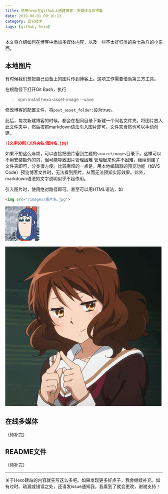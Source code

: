 ```yaml
---
title: 使用hexo在github上搭建博客：多媒体与杂项篇
date: 2019-08-01 09:16:13
category: 其它技术
tags: [github, hexo]
---
```


本文将介绍如何在博客中添加多媒体内容，以及一些不太好归类的杂七杂八的小东西。

## 本地图片
有时候我们想把自己设备上的图片传到博客上。这项工作需要借助第三方工具。

在根路径下打开Git Bash，执行
>npm install hexo-asset-image --save

修改博客的配置文件，将`post_asset_folder:`设为true。

此后，每次新建博客的时候，都会在相同目录下新建一个同名文件夹。将图片放入此文件夹中，然后按照markdown语法引入图片即可。文件夹当然也可以手动创建。
```md
![文字说明](文件夹名/图片名.jpg)
```
如果不想这么麻烦，可以直接把图片塞到主题的`source\images`目录下。这样可以不用安装额外的包，~~但可能导致图片管理困难~~ 管理起来也并不困难，继续创建子文件夹即可，分类很方便。比较麻烦的一点是，用本地编辑器的预览功能（如VS Code）预览博客文件时，无法看到图片，从而无法预知实际效果。此外，markdown语法的文字说明似乎不起作用。

引入图片时，使用绝对路径即可。甚至可以用HTML语法，如

```html
<img src="/images/图片名.jpg">
```

![抽烟](/images/表情包/抽烟.gif)

<img src="/images/表情包/黄大叔.gif">

## 在线多媒体
（待补完）

## README文件
（待补完）

---
关于Hexo建站的内容就先写这么多吧。如果发现更多好点子，我会继续补充。如有过时、疏漏或错误之处，还请发issue通知我，我看到了就会更改，谢谢支持！